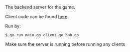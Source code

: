 The backend server for the game. 

Client code can be found [here](https://github.com/philoj/go-planes-client).

Run by:

`$ go run main.go client.go hub.go`

Make sure the server is running before running any clients
